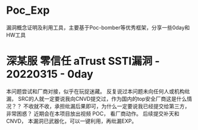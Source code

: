 # Poc_Exp
漏洞概念证明及利用工具，主要基于Poc-bomber等优秀框架，分享一些0day和HW工具


# 深某服 零信任 aTrust SSTI漏洞 - 20220315 - 0day
本问题尝试和厂商对接，似乎在玩捉迷藏。
反复说过本问题未向任何人或机构纰漏， SRC的人就一定要说我向CNVD提交过，作为国内的top安全厂商这是什么情况？？
不收就不收，承担纰漏后果即可，为什么一定要说我已经提交给第三方，非常困惑？
近期会在本项目放出视频 POC， 看厂商动作。
后续提交补天和CNVD， 本漏洞已武器化，可以一键利用，再纰漏EXP。
